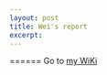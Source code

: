 ```yaml
---
layout: post
title: Wei's report
excerpt: 
---
```


======
Go to [my WiKi](https://github.com/WeiFoo/Research/wiki/Feb-26)

